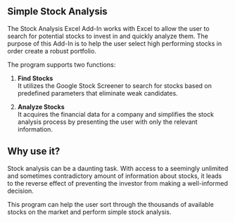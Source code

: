 ## Simple Stock Analysis
The Stock Analysis Excel Add-In works with Excel to allow the user to search for potential stocks to invest in and quickly analyze them.  The purpose of this Add-In is to help the user select high performing stocks in order create a robust portfolio.

The program supports two functions:  

1. **Find Stocks**  
   It utilizes the Google Stock Screener to search for stocks based on predefined parameters that eliminate weak               candidates. 
 
2. **Analyze Stocks**  
   It acquires the financial data for a company and simplifies the stock analysis process by presenting the user with only the relevant information.

## Why use it?
Stock analysis can be a daunting task.  With access to a seemingly unlimited and sometimes contradictory amount of information about stocks, it leads to the reverse effect of preventing the investor from making a well-informed decision.

This program can help the user sort through the thousands of available stocks on the market and perform simple stock analysis. 

